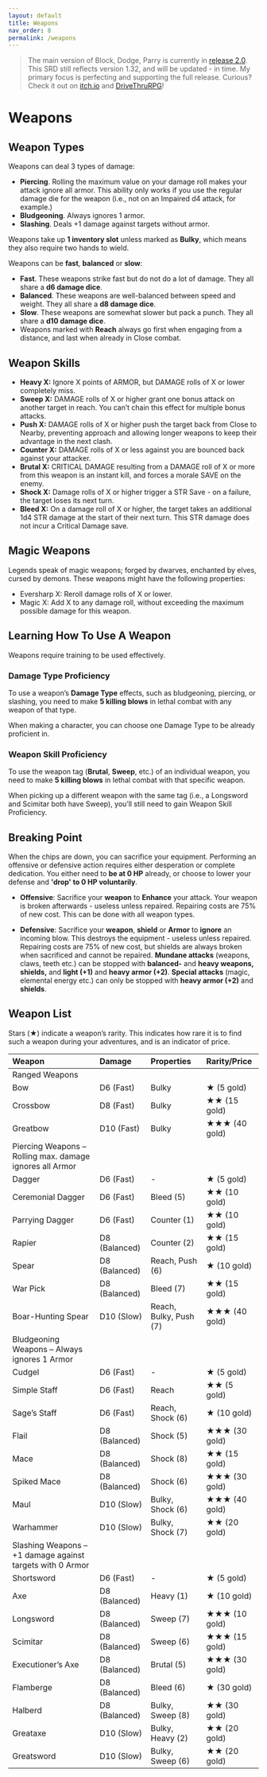 ```yaml
---
layout: default
title: Weapons
nav_order: 8
permalink: /weapons
---
```


> The main version of Block, Dodge, Parry is currently in [release 2.0](https://dicegoblin.blog/out-now-block-dodge-parry-v2-0/). This SRD still reflects version 1.32, and will be updated - in time. My primary focus is perfecting and supporting the full release. Curious? Check it out on [itch.io](https://dicegoblingames.itch.io/block-dodge-parry) and [DriveThruRPG](https://www.drivethrurpg.com/product/425888/Block-Dodge-Parry--A-Levelless-Classless-Expansion-of-Cairn)!

# Weapons
## Weapon Types
Weapons can deal 3 types of damage:

- **Piercing**. Rolling the maximum value on your damage roll makes your attack ignore all armor. This ability only works if you use the regular damage die for the weapon (i.e., not on an Impaired d4 attack, for example.)
- **Bludgeoning**. Always ignores 1 armor.
- **Slashing**. Deals +1 damage against targets without armor.

Weapons take up **1 inventory slot** unless marked as **Bulky**, which means they also require two hands to wield.

Weapons can be **fast**, **balanced** or **slow**:

-	**Fast**. These weapons strike fast but do not do a lot of damage. They all share a **d6 damage dice**. 
-	**Balanced**. These weapons are well-balanced between speed and weight. They all share a **d8 damage dice**.
-	**Slow**. These weapons are somewhat slower but pack a punch. They all share a **d10 damage dice**.
-	Weapons marked with **Reach** always go first when engaging from a distance, and last when already in Close combat.

## Weapon Skills

-	**Heavy X:** Ignore X points of ARMOR, but DAMAGE rolls of X or lower completely miss.
-	**Sweep X:** DAMAGE rolls of X or higher grant one bonus attack on another target in reach. You can’t chain this effect for multiple bonus attacks.
-	**Push X:** DAMAGE rolls of X or higher push the target back from Close to Nearby, preventing approach and allowing longer weapons to keep their advantage in the next clash.
-	**Counter X:** DAMAGE rolls of X or less against you are bounced back against your attacker.
-	**Brutal X:** CRITICAL DAMAGE resulting from a DAMAGE roll of X or more from this weapon is an instant kill, and forces a morale SAVE on the enemy.
-	**Shock X:** Damage rolls of X or higher trigger a STR Save - on a failure, the target loses its next turn.
-	**Bleed X:** On a damage roll of X or higher, the target takes an additional 1d4 STR damage at the start of their next turn. This STR damage does not incur a Critical Damage save.

## Magic Weapons
Legends speak of magic weapons; forged by dwarves, enchanted by elves, cursed by demons. These weapons might have the following properties:
-	Eversharp X: Reroll damage rolls of X or lower.
-	Magic X: Add X to any damage roll, without exceeding the maximum possible damage for this weapon.

## Learning How To Use A Weapon
Weapons require training to be used effectively.

### Damage Type Proficiency
To use a weapon’s **Damage Type** effects, such as bludgeoning, piercing, or slashing, you need to make **5 killing blows** in lethal combat with any weapon of that type.

When making a character, you can choose one Damage Type to be already proficient in.

### Weapon Skill Proficiency
To use the weapon tag (**Brutal**, **Sweep**, etc.) of an individual weapon, you need to make **5 killing blows** in lethal combat with that specific weapon.

When picking up a different weapon with the same tag (i.e., a Longsword and Scimitar both have Sweep), you’ll still need to gain Weapon Skill Proficiency.

## Breaking Point

When the chips are down, you can sacrifice your equipment. Performing an offensive or defensive action requires either desperation or complete dedication. You either need to **be at 0 HP** already, or choose to lower your defense and **'drop' to 0 HP voluntarily**.

- **Offensive**: Sacrifice your **weapon** to **Enhance** your attack. Your weapon is broken afterwards - useless unless repaired. Repairing costs are 75% of new cost. This can be done with all weapon types.

- **Defensive**: Sacrifice your **weapon**, **shield** or **Armor** to **ignore** an incoming blow. This destroys the equipment - useless unless repaired. Repairing costs are 75% of new cost, but shields are always broken when sacrificed and cannot be repaired. **Mundane attacks** (weapons, claws, teeth etc.) can be stopped with **balanced-** and **heavy weapons, shields,** and **light (+1)** and **heavy armor (+2)**. **Special attacks** (magic, elemental energy etc.) can only be stopped with **heavy armor (+2)** and **shields**.

## Weapon List
Stars (★) indicate a weapon’s rarity. This indicates how rare it is to find such a weapon during your adventures, and is an indicator of price.

|Weapon|Damage|Properties|Rarity/Price|
|:----|:----|:----|:----|
|Ranged Weapons|
|Bow|D6 (Fast)|Bulky|★ (5 gold)|
|Crossbow|D8 (Fast)|Bulky|★★ (15 gold)|
|Greatbow|D10 (Fast)|Bulky|★★★ (40 gold)|
|Piercing Weapons – Rolling max. damage ignores all Armor|
|Dagger|D6 (Fast)|-|★ (5 gold)|
|Ceremonial Dagger|D6 (Fast)|Bleed (5)|★★ (10 gold)|
|Parrying Dagger|D6 (Fast)|Counter (1)|★★ (10 gold)|
|Rapier|D8 (Balanced)|Counter (2)|★★ (15 gold)|
|Spear|D8 (Balanced)|Reach, Push (6)|★ (10 gold)|
|War Pick|D8 (Balanced)|Bleed (7)|★★ (15 gold)|
|Boar-Hunting Spear|D10 (Slow)|Reach, Bulky, Push (7)|★★★ (40 gold)|
|Bludgeoning Weapons – Always ignores 1 Armor|
|Cudgel|D6 (Fast)|-|★ (5 gold)|
|Simple Staff|D6 (Fast)|Reach|★★ (5 gold)|
|Sage’s Staff|D6 (Fast)|Reach, Shock (6)|★ (10 gold)|
|Flail|D8 (Balanced)|Shock (5)|★★★ (30 gold)|
|Mace|D8 (Balanced)|Shock (8)|★★ (15 gold)|
|Spiked Mace|D8 (Balanced)|Shock (6)|★★★ (30 gold)|
|Maul|D10 (Slow)|Bulky, Shock (6)|★★★ (40 gold)|
|Warhammer|D10 (Slow)|Bulky, Shock (7)|★★ (20 gold)|
|Slashing Weapons – +1 damage against targets with 0 Armor|
|Shortsword|D6 (Fast)|-|★ (5 gold)|
|Axe|D8 (Balanced)|Heavy (1)|★ (10 gold)|
|Longsword|D8 (Balanced)|Sweep (7)|★★★ (10 gold)|
|Scimitar|D8 (Balanced)|Sweep (6)|★★★ (15 gold)|
|Executioner’s Axe|D8 (Balanced)|Brutal (5)|★★★ (30 gold)|
|Flamberge|D8 (Balanced)|Bleed (6)|★ (30 gold)|
|Halberd|D8 (Balanced)|Bulky, Sweep (8)|★★ (30 gold)|
|Greataxe|D10 (Slow)|Bulky, Heavy (2)|★★ (20 gold)|
|Greatsword|D10 (Slow)|Bulky, Sweep (6)|★★ (20 gold)|
